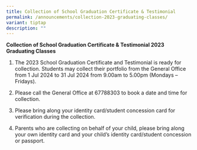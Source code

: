 ```yaml
---
title: Collection of School Graduation Certificate & Testimonial
permalink: /announcements/collection-2023-graduating-classes/
variant: tiptap
description: ""
---
```

<p><strong>Collection of School Graduation Certificate &amp; Testimonial 2023 Graduating Classes</strong>
</p>
<ol>
<li>
<p>The 2023 School Graduation Certificate and Testimonial is ready for collection.
Students may collect their portfolio from the General Office from 1 Jul
2024 to 31 Jul 2024 from 9.00am to 5.00pm (Mondays – Fridays).
<br>
</p>
</li>
<li>
<p>Please call the General Office at 67788303 to book a date and time for
collection.
<br>
</p>
</li>
<li>
<p>Please bring along your identity card/student concession card for verification
during the collection.
<br>
</p>
</li>
<li>
<p>Parents who are collecting on behalf of your child, please bring along
your own identity card and your child’s identity card/student concession
or passport.</p>
</li>
</ol>
<p></p>